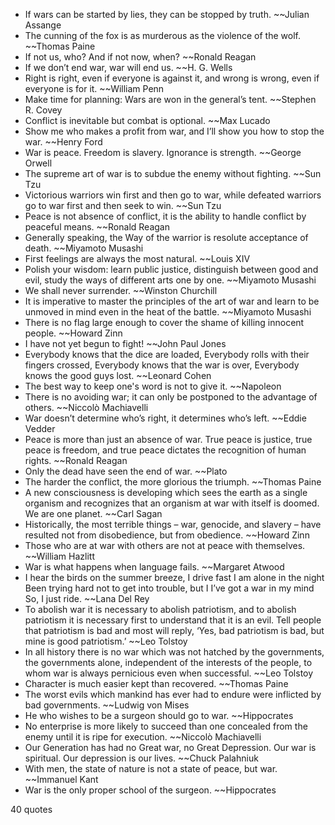 - If wars can be started by lies, they can be stopped by truth. ~~Julian Assange
 - The cunning of the fox is as murderous as the violence of the wolf. ~~Thomas Paine
 - If not us, who? And if not now, when? ~~Ronald Reagan
 - If we don’t end war, war will end us. ~~H. G. Wells
 - Right is right, even if everyone is against it, and wrong is wrong, even if everyone is for it. ~~William Penn
 - Make time for planning: Wars are won in the general’s tent. ~~Stephen R. Covey
 - Conflict is inevitable but combat is optional. ~~Max Lucado
 - Show me who makes a profit from war, and I’ll show you how to stop the war. ~~Henry Ford
 - War is peace. Freedom is slavery. Ignorance is strength. ~~George Orwell
 - The supreme art of war is to subdue the enemy without fighting. ~~Sun Tzu
 - Victorious warriors win first and then go to war, while defeated warriors go to war first and then seek to win. ~~Sun Tzu
 - Peace is not absence of conflict, it is the ability to handle conflict by peaceful means. ~~Ronald Reagan
 - Generally speaking, the Way of the warrior is resolute acceptance of death. ~~Miyamoto Musashi
 - First feelings are always the most natural. ~~Louis XIV
 - Polish your wisdom: learn public justice, distinguish between good and evil, study the ways of different arts one by one. ~~Miyamoto Musashi
 - We shall never surrender. ~~Winston Churchill
 - It is imperative to master the principles of the art of war and learn to be unmoved in mind even in the heat of the battle. ~~Miyamoto Musashi
 - There is no flag large enough to cover the shame of killing innocent people. ~~Howard Zinn
 - I have not yet begun to fight! ~~John Paul Jones
 - Everybody knows that the dice are loaded, Everybody rolls with their fingers crossed, Everybody knows that the war is over, Everybody knows the good guys lost. ~~Leonard Cohen
 - The best way to keep one's word is not to give it. ~~Napoleon
 - There is no avoiding war; it can only be postponed to the advantage of others. ~~Niccolò Machiavelli
 - War doesn’t determine who’s right, it determines who’s left. ~~Eddie Vedder
 - Peace is more than just an absence of war. True peace is justice, true peace is freedom, and true peace dictates the recognition of human rights. ~~Ronald Reagan
 - Only the dead have seen the end of war. ~~Plato
 - The harder the conflict, the more glorious the triumph. ~~Thomas Paine
 - A new consciousness is developing which sees the earth as a single organism and recognizes that an organism at war with itself is doomed. We are one planet. ~~Carl Sagan
 - Historically, the most terrible things – war, genocide, and slavery – have resulted not from disobedience, but from obedience. ~~Howard Zinn
 - Those who are at war with others are not at peace with themselves. ~~William Hazlitt
 - War is what happens when language fails. ~~Margaret Atwood
 - I hear the birds on the summer breeze, I drive fast I am alone in the night Been trying hard not to get into trouble, but I I’ve got a war in my mind So, I just ride. ~~Lana Del Rey
 - To abolish war it is necessary to abolish patriotism, and to abolish patriotism it is necessary first to understand that it is an evil. Tell people that patriotism is bad and most will reply, ‘Yes, bad patriotism is bad, but mine is good patriotism.’ ~~Leo Tolstoy
 - In all history there is no war which was not hatched by the governments, the governments alone, independent of the interests of the people, to whom war is always pernicious even when successful. ~~Leo Tolstoy
 - Character is much easier kept than recovered. ~~Thomas Paine
 - The worst evils which mankind has ever had to endure were inflicted by bad governments. ~~Ludwig von Mises
 - He who wishes to be a surgeon should go to war. ~~Hippocrates
 - No enterprise is more likely to succeed than one concealed from the enemy until it is ripe for execution. ~~Niccolò Machiavelli
 - Our Generation has had no Great war, no Great Depression. Our war is spiritual. Our depression is our lives. ~~Chuck Palahniuk
 - With men, the state of nature is not a state of peace, but war. ~~Immanuel Kant
 - War is the only proper school of the surgeon. ~~Hippocrates

40 quotes